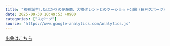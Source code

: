 ```yaml
---
title: "初孫誕生したばかりの伊藤蘭、大物タレントとのツーショット公開（日刊スポーツ） - Yahoo!ニュース"
date: 2025-09-30 10:49:53 +0900
categories: ["スポーツ"]
source: "https://www.google-analytics.com/analytics.js"
---
```


[出典はこちら](https://www.google-analytics.com/analytics.js)
